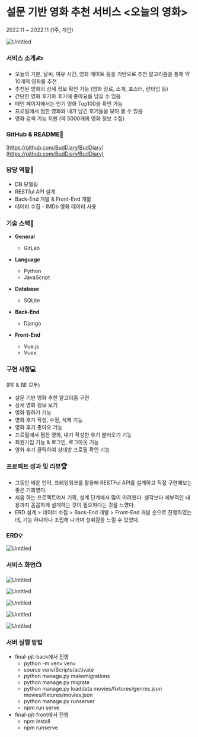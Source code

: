 # 설문 기반 영화 추천 서비스 <오늘의 영화>

2022.11 ~ 2022.11 (1주, 개인)

![Untitled](img/Untitled.png)

### 서비스 소개✍️

- 오늘의 기분, 날씨, 여유 시간, 영화 메이트 등을 기반으로 추천 알고리즘을 통해 약 10개의 영화를 추천
- 추천된 영화의 상세 정보 확인 가능 (영화 장르, 소개, 포스터, 런타임 등)
- 간단한 영화 후기와 후기에 좋아요를 남길 수 있음
- 메인 페이지에서는 인기 영화 Top100을 확인 가능
- 프로필에서 찜한 영화와 내가 남긴 후기들을 모아 볼 수 있음
- 영화 검색 기능 지원 (약 5000개의 영화 정보 수집)

### **GitHub & README**📖

[https://github.com/BudDiary/BudDiary](https://github.com/BudDiary/BudDiary)

### **담당 역할🫡**

- DB 모델링
- RESTful API 설계
- Back-End 개발 & Front-End 개발
- 데이터 수집 - IMDb 영화 데이터 사용

### **기술 스택🔧**

- **General**
    - GitLab

- **Language**
    - Python
    - JavaScript

- **Database**
    - SQLite

- **Back-End**
    - Django
    

- **Front-End**
    - Vue.js
    - Vuex

### **구현 사항💻**

(FE & BE 모두)

- 설문 기반 영화 추천 알고리즘 구현
- 상세 영화 정보 보기
- 영화 찜하기 기능
- 영화 후기 작성, 수정, 삭제 기능
- 영화 후기 좋아요 기능
- 프로필에서 찜한 영화, 내가 작성한 후기 불러오기 기능
- 회원가입 기능 & 로그인, 로그아웃 기능
- 영화 후기 클릭하여 상대방 프로필 확인 기능

### **프로젝트 성과 및 리뷰🏆**

- 그동안 배운 언어, 프레임워크를 활용해 RESTFul API를 설계하고 직접 구현해보는 좋은 기회였다.
- 처음 하는 프로젝트여서 기획, 설계 단계에서 많이 어려웠다. 생각보다 세부적인 내용까지 꼼꼼하게 설계하는 것이 필요하다는 것을 느꼈다.
- ERD 설계 > 데이터 수집 > Back-End 개발 > Front-End 개발 순으로 진행하였는데, 기능 하나하나 조립해 나가며 성취감을 느낄 수 있었다.

### ERD💡

![Untitled](img/Untitled%201.png)

### 서비스 화면📺

![Untitled](img/Untitled%202.png)

![Untitled](img/Untitled.png)

![Untitled](img/Untitled%203.png)

![Untitled](img/Untitled%204.png)

![Untitled](img/Untitled%205.png)

### 서버 실행 방법

- final-pjt-back에서 진행
    - python -m venv venv
    - source venv/Scripts/activate
    - python manage.py makemigrations
    - python manage.py migrate
    - python manage.py loaddata movies/fixtures/genres.json movies/fixtures/movies.json
    - python manage.py runserver
    - npm run serve
- final-pjt-front에서 진행
    - npm install
    - npm runserve